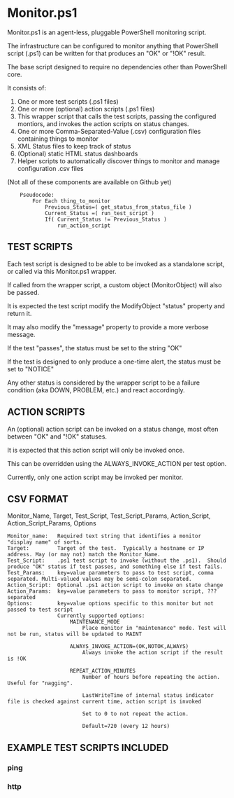 # Monitor.ps1

Monitor.ps1 is an agent-less, pluggable PowerShell monitoring script.

The infrastructure can be configured to monitor anything that PowerShell script (.ps1) can be written for that produces an "OK" or "!OK" result.

The base script designed to require no dependencies other than PowerShell core.



It consists of:
1. One or more test scripts (.ps1 files)
2. One or more (optional) action scripts (.ps1 files)
3. This wrapper script that calls the test scripts, passing the configured montiors, and invokes the action scripts on status changes.
4. One or more Comma-Separated-Value (.csv) configuration files containing things to monitor
5. XML Status files to keep track of status
6. (Optional) static HTML status dashboards
7. Helper scripts to automatically discover things to monitor and manage configuration .csv files

(Not all of these components are available on Github yet)


        Pseudocode:
            For Each thing_to_monitor
                Previous_Status=( get_status_from_status_file )
                Current_Status =( run_test_script )
                If( Current_Status != Previous_Status ) 
                    run_action_script



## TEST SCRIPTS

Each test script is designed to be able to be invoked as a standalone script, or called via this Monitor.ps1 wrapper.

If called from the wrapper script, a custom object (MonitorObject) will also be passed.

It is expected the test script modify the ModifyObject "status" property and return it.

It may also modify the "message" property to provide a more verbose message.

If the test "passes", the status must be set to the string "OK"

If the test is designed to only produce a one-time alert, the status must be set to "NOTICE"

Any other status is considered by the wrapper script to be a failure condition (aka DOWN, PROBLEM, etc.) and react accordingly.


## ACTION SCRIPTS

An (optional) action script can be invoked on a status change, most often between "OK" and "!OK" statuses.

It is expected that this action script will only be invoked once.

This can be overridden using the ALWAYS_INVOKE_ACTION per test option.

Currently, only one action script may be invoked per monitor.

## CSV FORMAT

Monitor_Name, Target, Test_Script, Test_Script_Params, Action_Script, Action_Script_Params, Options

    Monitor_name:   Required text string that identifies a monitor "display name" of sorts.
    Target:         Target of the test.  Typically a hostname or IP address. May (or may not) match the Monitor_Name.
    Test_Script:    .ps1 test script to invoke (without the .ps1).  Should produce "OK" status if test passes, and something else if test fails.
    Test_Params:    key=value parameters to pass to test script, comma separated. Multi-valued values may be semi-colon separated.
    Action_Script:  Optional .ps1 action script to invoke on state change
    Action_Params:  key=value parameters to pass to monitor script, ??? separated
    Options:        key=value options specific to this monitor but not passed to test script
                    Currently supported options:
                        MAINTENANCE_MODE
                            Place monitor in "maintenance" mode. Test will not be run, status will be updated to MAINT

                        ALWAYS_INVOKE_ACTION=(OK,NOTOK,ALWAYS)
                            Always invoke the action script if the result is !OK

                        REPEAT_ACTION_MINUTES
                            Number of hours before repeating the action. Useful for "nagging".
                            
                            LastWriteTime of internal status indicator file is checked against current time, action script is invoked

                            Set to 0 to not repeat the action.

                            Default=720 (every 12 hours)

## EXAMPLE TEST SCRIPTS INCLUDED

### ping

### http